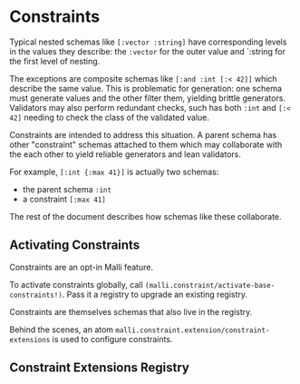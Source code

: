 # Constraints

Typical nested schemas like `[:vector :string]` have corresponding
levels in the values they describe: the `:vector` for the outer
value and `:string for the first level of nesting.

The exceptions are composite schemas like `[:and :int [:< 42]]` which
describe the same value. This is problematic for generation: one
schema must generate values and the other filter them, yielding brittle
generators. Validators may also perform redundant checks, such has both
`:int` and `[:< 42]` needing to check the class of the validated value.

Constraints are intended to address this situation. A parent schema
has other "constraint" schemas attached to them which may collaborate
with the each other to yield reliable generators and lean validators.

For example, `[:int {:max 41}]` is actually two schemas:
- the parent schema `:int`
- a constraint `[:max 41]`

The rest of the document describes how schemas like these collaborate.

## Activating Constraints

Constraints are an opt-in Malli feature. 

To activate constraints globally, call `(malli.constraint/activate-base-constraints!)`.
Pass it a registry to upgrade an existing registry.

Constraints are themselves schemas that also live in the registry.

Behind the scenes, an atom `malli.constraint.extension/constraint-extensions`
is used to configure constraints.

## Constraint Extensions Registry

